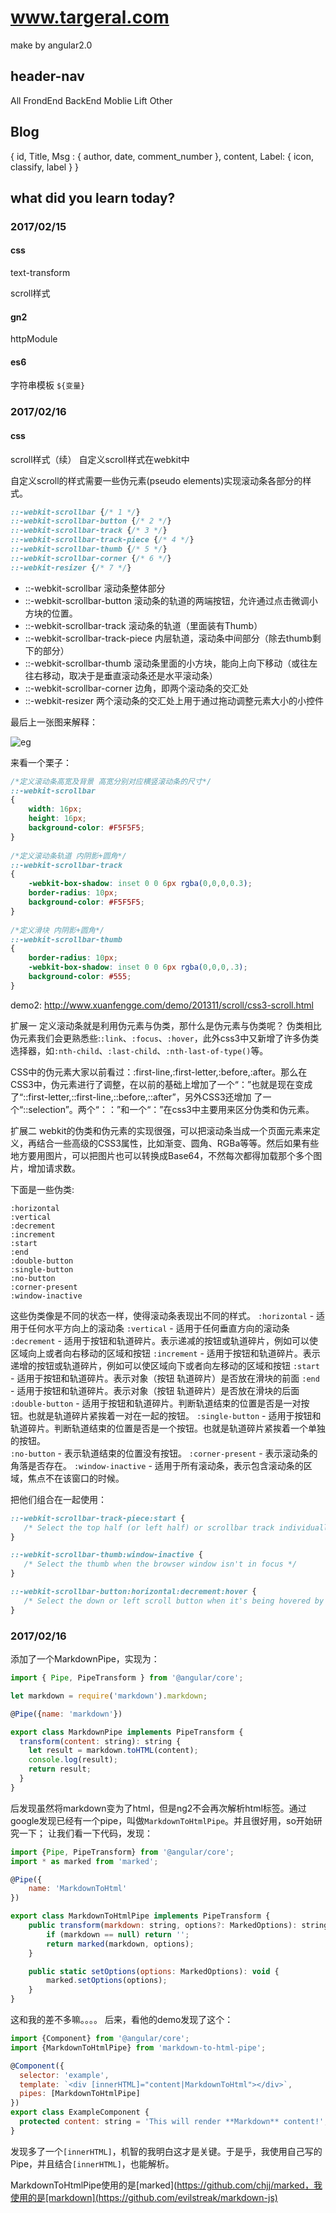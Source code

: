 # www.targeral.com

make by angular2.0

## header-nav
All FrondEnd BackEnd Moblie Lift Other


## Blog
{ 
  id,
  Title,
  Msg : {
    author,
    date,
    comment_number
  },
  content,
  Label: {
    icon,
    classify,
    label
  }
}

## what did you learn today?

### 2017/02/15
#### css
text-transform

scroll样式

#### gn2
httpModule
#### es6
字符串模板 `${变量}`

### 2017/02/16
#### css
scroll样式（续）
自定义scroll样式在webkit中

自定义scroll的样式需要一些伪元素(pseudo elements)实现滚动条各部分的样式。

```css
::-webkit-scrollbar {/* 1 */}
::-webkit-scrollbar-button {/* 2 */}
::-webkit-scrollbar-track {/* 3 */}
::-webkit-scrollbar-track-piece {/* 4 */}
::-webkit-scrollbar-thumb {/* 5 */}
::-webkit-scrollbar-corner {/* 6 */}
::-webkit-resizer {/* 7 */}

```

* ::-webkit-scrollbar 滚动条整体部分
* ::-webkit-scrollbar-button 滚动条的轨道的两端按钮，允许通过点击微调小方块的位置。
* ::-webkit-scrollbar-track  滚动条的轨道（里面装有Thumb）
* ::-webkit-scrollbar-track-piece 内层轨道，滚动条中间部分（除去thumb剩下的部分）
* ::-webkit-scrollbar-thumb  滚动条里面的小方块，能向上向下移动（或往左往右移动，取决于是垂直滚动条还是水平滚动条）
* ::-webkit-scrollbar-corner 边角，即两个滚动条的交汇处
* ::-webkit-resizer 两个滚动条的交汇处上用于通过拖动调整元素大小的小控件

最后上一张图来解释：

![eg](./public/scrollbarparts.png)

来看一个栗子：

```css
/*定义滚动条高宽及背景 高宽分别对应横竖滚动条的尺寸*/  
::-webkit-scrollbar  
{  
    width: 16px;  
    height: 16px;  
    background-color: #F5F5F5;  
}  
  
/*定义滚动条轨道 内阴影+圆角*/  
::-webkit-scrollbar-track  
{  
    -webkit-box-shadow: inset 0 0 6px rgba(0,0,0,0.3);  
    border-radius: 10px;  
    background-color: #F5F5F5;  
}  
  
/*定义滑块 内阴影+圆角*/  
::-webkit-scrollbar-thumb  
{  
    border-radius: 10px;  
    -webkit-box-shadow: inset 0 0 6px rgba(0,0,0,.3);  
    background-color: #555;  
}  
```

demo2:
http://www.xuanfengge.com/demo/201311/scroll/css3-scroll.html

扩展一
定义滚动条就是利用伪元素与伪类，那什么是伪元素与伪类呢？
伪类相比伪元素我们会更熟悉些:`:link`、`:focus`、`:hover`，此外css3中又新增了许多伪类选择器，如`:nth-child`、`:last-child`、`:nth-last-of-type()`等。

CSS中的伪元素大家以前看过：:first-line,:first-letter,:before,:after。那么在CSS3中，伪元素进行了调整，在以前的基础上增加了一个“：”也就是现在变成了“::first-letter,::first-line,::before,::after”，另外CSS3还增加
了一个“::selection”。两个“：：”和一个“：”在css3中主要用来区分伪类和伪元素。

扩展二
webkit的伪类和伪元素的实现很强，可以把滚动条当成一个页面元素来定义，再结合一些高级的CSS3属性，比如渐变、圆角、RGBa等等。然后如果有些地方要用图片，可以把图片也可以转换成Base64，不然每次都得加载那个多个图片，增加请求数。

下面是一些伪类:

```
:horizontal
:vertical
:decrement
:increment
:start
:end 
:double-button
:single-button
:no-button
:corner-present
:window-inactive
```

这些伪类像是不同的状态一样，使得滚动条表现出不同的样式。
`:horizontal` - 适用于任何水平方向上的滚动条
`:vertical` - 适用于任何垂直方向的滚动条
`:decrement` - 适用于按钮和轨道碎片。表示递减的按钮或轨道碎片，例如可以使区域向上或者向右移动的区域和按钮
`:increment` - 适用于按钮和轨道碎片。表示递增的按钮或轨道碎片，例如可以使区域向下或者向左移动的区域和按钮
`:start` - 适用于按钮和轨道碎片。表示对象（按钮 轨道碎片）是否放在滑块的前面
`:end` - 适用于按钮和轨道碎片。表示对象（按钮 轨道碎片）是否放在滑块的后面
`:double-button` - 适用于按钮和轨道碎片。判断轨道结束的位置是否是一对按钮。也就是轨道碎片紧挨着一对在一起的按钮。
`:single-button` - 适用于按钮和轨道碎片。判断轨道结束的位置是否是一个按钮。也就是轨道碎片紧挨着一个单独的按钮。  
`:no-button` - 表示轨道结束的位置没有按钮。
`:corner-present` - 表示滚动条的角落是否存在。
`:window-inactive` - 适用于所有滚动条，表示包含滚动条的区域，焦点不在该窗口的时候。 

把他们组合在一起使用：

```css
::-webkit-scrollbar-track-piece:start {
   /* Select the top half (or left half) or scrollbar track individually */
}

::-webkit-scrollbar-thumb:window-inactive {
   /* Select the thumb when the browser window isn't in focus */
}

::-webkit-scrollbar-button:horizontal:decrement:hover {
   /* Select the down or left scroll button when it's being hovered by the mouse */
}
```


### 2017/02/16

添加了一个MarkdownPipe，实现为：

```javascript
import { Pipe, PipeTransform } from '@angular/core';

let markdown = require('markdown').markdown;

@Pipe({name: 'markdown'})

export class MarkdownPipe implements PipeTransform {
  transform(content: string): string {
    let result = markdown.toHTML(content);
    console.log(result);
    return result;
  }
}
```

后发现虽然将markdown变为了html，但是ng2不会再次解析html标签。通过google发现已经有一个pipe，叫做`MarkdownToHtmlPipe`。并且很好用，so开始研究一下；
让我们看一下代码，发现：

```javascript
import {Pipe, PipeTransform} from '@angular/core';
import * as marked from 'marked';

@Pipe({
    name: 'MarkdownToHtml'
})

export class MarkdownToHtmlPipe implements PipeTransform {
    public transform(markdown: string, options?: MarkedOptions): string {
        if (markdown == null) return '';
        return marked(markdown, options);
    }

    public static setOptions(options: MarkedOptions): void {
        marked.setOptions(options);
    }
}
```

这和我的差不多嘛。。。。
后来，看他的demo发现了这个：
```javascript
import {Component} from '@angular/core';
import {MarkdownToHtmlPipe} from 'markdown-to-html-pipe';

@Component({
  selector: 'example',
  template: `<div [innerHTML]="content|MarkdownToHtml"></div>`,
  pipes: [MarkdownToHtmlPipe]
})
export class ExampleComponent {
  protected content: string = 'This will render **Markdown** content!';
}
```
发现多了一个`[innerHTML]`，机智的我明白这才是关键。于是乎，我使用自己写的Pipe，并且结合`[innerHTML]`，也能解析。

MarkdownToHtmlPipe使用的是[marked](https://github.com/chjj/marked，我使用的是[markdown](https://github.com/evilstreak/markdown-js)
